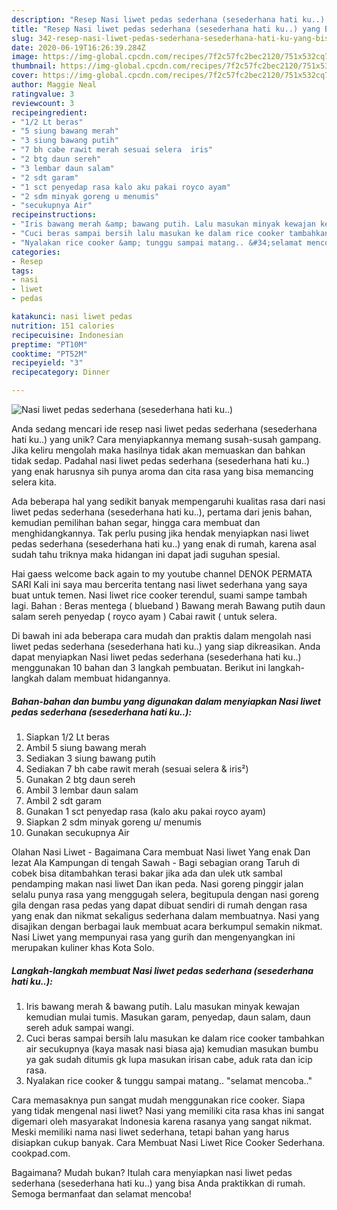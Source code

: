 ```yaml
---
description: "Resep Nasi liwet pedas sederhana (sesederhana hati ku..) yang Bisa Manjain Lidah"
title: "Resep Nasi liwet pedas sederhana (sesederhana hati ku..) yang Bisa Manjain Lidah"
slug: 342-resep-nasi-liwet-pedas-sederhana-sesederhana-hati-ku-yang-bisa-manjain-lidah
date: 2020-06-19T16:26:39.284Z
image: https://img-global.cpcdn.com/recipes/7f2c57fc2bec2120/751x532cq70/nasi-liwet-pedas-sederhana-sesederhana-hati-ku-foto-resep-utama.jpg
thumbnail: https://img-global.cpcdn.com/recipes/7f2c57fc2bec2120/751x532cq70/nasi-liwet-pedas-sederhana-sesederhana-hati-ku-foto-resep-utama.jpg
cover: https://img-global.cpcdn.com/recipes/7f2c57fc2bec2120/751x532cq70/nasi-liwet-pedas-sederhana-sesederhana-hati-ku-foto-resep-utama.jpg
author: Maggie Neal
ratingvalue: 3
reviewcount: 3
recipeingredient:
- "1/2 Lt beras"
- "5 siung bawang merah"
- "3 siung bawang putih"
- "7 bh cabe rawit merah sesuai selera  iris"
- "2 btg daun sereh"
- "3 lembar daun salam"
- "2 sdt garam"
- "1 sct penyedap rasa kalo aku pakai royco ayam"
- "2 sdm minyak goreng u menumis"
- "secukupnya Air"
recipeinstructions:
- "Iris bawang merah &amp; bawang putih. Lalu masukan minyak kewajan kemudian mulai tumis. Masukan garam, penyedap, daun salam, daun sereh aduk sampai wangi."
- "Cuci beras sampai bersih lalu masukan ke dalam rice cooker tambahkan air secukupnya (kaya masak nasi biasa aja) kemudian masukan bumbu ya gak sudah ditumis gk lupa masukan irisan cabe, aduk rata dan icip rasa."
- "Nyalakan rice cooker &amp; tunggu sampai matang.. &#34;selamat mencoba..&#34;"
categories:
- Resep
tags:
- nasi
- liwet
- pedas

katakunci: nasi liwet pedas 
nutrition: 151 calories
recipecuisine: Indonesian
preptime: "PT10M"
cooktime: "PT52M"
recipeyield: "3"
recipecategory: Dinner

---
```



![Nasi liwet pedas sederhana (sesederhana hati ku..)](https://img-global.cpcdn.com/recipes/7f2c57fc2bec2120/751x532cq70/nasi-liwet-pedas-sederhana-sesederhana-hati-ku-foto-resep-utama.jpg)

Anda sedang mencari ide resep nasi liwet pedas sederhana (sesederhana hati ku..) yang unik? Cara menyiapkannya memang susah-susah gampang. Jika keliru mengolah maka hasilnya tidak akan memuaskan dan bahkan tidak sedap. Padahal nasi liwet pedas sederhana (sesederhana hati ku..) yang enak harusnya sih punya aroma dan cita rasa yang bisa memancing selera kita.

Ada beberapa hal yang sedikit banyak mempengaruhi kualitas rasa dari nasi liwet pedas sederhana (sesederhana hati ku..), pertama dari jenis bahan, kemudian pemilihan bahan segar, hingga cara membuat dan menghidangkannya. Tak perlu pusing jika hendak menyiapkan nasi liwet pedas sederhana (sesederhana hati ku..) yang enak di rumah, karena asal sudah tahu triknya maka hidangan ini dapat jadi suguhan spesial.

Hai gaess welcome back again to my youtube channel DENOK PERMATA SARI Kali ini saya mau bercerita tentang nasi liwet sederhana yang saya buat untuk temen. Nasi liwet rice cooker terendul, suami sampe tambah lagi. Bahan : Beras mentega ( blueband ) Bawang merah Bawang putih daun salam sereh penyedap ( royco ayam ) Cabai rawit ( untuk selera.


Di bawah ini ada beberapa cara mudah dan praktis dalam mengolah nasi liwet pedas sederhana (sesederhana hati ku..) yang siap dikreasikan. Anda dapat menyiapkan Nasi liwet pedas sederhana (sesederhana hati ku..) menggunakan 10 bahan dan 3 langkah pembuatan. Berikut ini langkah-langkah dalam membuat hidangannya.

<!--inarticleads1-->

##### Bahan-bahan dan bumbu yang digunakan dalam menyiapkan Nasi liwet pedas sederhana (sesederhana hati ku..):

1. Siapkan 1/2 Lt beras
1. Ambil 5 siung bawang merah
1. Sediakan 3 siung bawang putih
1. Sediakan 7 bh cabe rawit merah (sesuai selera &amp; iris²)
1. Gunakan 2 btg daun sereh
1. Ambil 3 lembar daun salam
1. Ambil 2 sdt garam
1. Gunakan 1 sct penyedap rasa (kalo aku pakai royco ayam)
1. Siapkan 2 sdm minyak goreng u/ menumis
1. Gunakan secukupnya Air


Olahan Nasi Liwet - Bagaimana Cara membuat Nasi liwet Yang enak Dan lezat Ala Kampungan di tengah Sawah - Bagi sebagian orang Taruh di cobek bisa ditambahkan terasi bakar jika ada dan ulek utk sambal pendamping makan nasi liwet Dan ikan peda. Nasi goreng pinggir jalan selalu punya rasa yang menggugah selera, begitupula dengan nasi goreng gila dengan rasa pedas yang dapat dibuat sendiri di rumah dengan rasa yang enak dan nikmat sekaligus sederhana dalam membuatnya. Nasi yang disajikan dengan berbagai lauk membuat acara berkumpul semakin nikmat. Nasi Liwet yang mempunyai rasa yang gurih dan mengenyangkan ini merupakan kuliner khas Kota Solo. 

<!--inarticleads2-->

##### Langkah-langkah membuat Nasi liwet pedas sederhana (sesederhana hati ku..):

1. Iris bawang merah &amp; bawang putih. Lalu masukan minyak kewajan kemudian mulai tumis. Masukan garam, penyedap, daun salam, daun sereh aduk sampai wangi.
1. Cuci beras sampai bersih lalu masukan ke dalam rice cooker tambahkan air secukupnya (kaya masak nasi biasa aja) kemudian masukan bumbu ya gak sudah ditumis gk lupa masukan irisan cabe, aduk rata dan icip rasa.
1. Nyalakan rice cooker &amp; tunggu sampai matang.. &#34;selamat mencoba..&#34;


Cara memasaknya pun sangat mudah menggunakan rice cooker. Siapa yang tidak mengenal nasi liwet? Nasi yang memiliki cita rasa khas ini sangat digemari oleh masyarakat Indonesia karena rasanya yang sangat nikmat. Meski memiliki nama nasi liwet sederhana, tetapi bahan yang harus disiapkan cukup banyak. Cara Membuat Nasi Liwet Rice Cooker Sederhana. cookpad.com. 

Bagaimana? Mudah bukan? Itulah cara menyiapkan nasi liwet pedas sederhana (sesederhana hati ku..) yang bisa Anda praktikkan di rumah. Semoga bermanfaat dan selamat mencoba!
